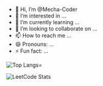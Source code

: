 - 👋 Hi, I’m @Mecha-Coder
- 👀 I’m interested in ...
- 🌱 I’m currently learning ...
- 💞️ I’m looking to collaborate on ...
- 📫 How to reach me ...
- 😄 Pronouns: ...
- ⚡ Fun fact: ...

![Top Langs](https://github-readme-stats.vercel.app/api/top-langs/?username=Mecha-Coder&layout=compact&theme=dark)=


![LeetCode Stats](https://leetcard.jacoblin.cool/Mecha-Coder?theme=dark&font=Krub)
